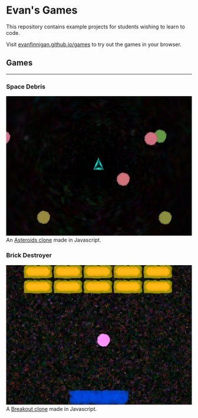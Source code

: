 # Evan's Games
This repository contains example projects for students wishing to learn to code.

Visit [evanfinnigan.github.io/games](https://evanfinnigan.github.io/games) to try out the games in your browser.

## Games
---

### Space Debris
![Space Debris game screenshot](img/asteroid_thumb.png)
An [Asteroids clone](https://github.com/evanfinnigan/games/tree/gh-pages/projects/Asteroids) made in Javascript.

### Brick Destroyer
![Brick Destroyer game screenshot](img/breakout_thumb.png)
A [Breakout clone](https://github.com/evanfinnigan/games/tree/gh-pages/projects/Breakout) made in Javascript.
